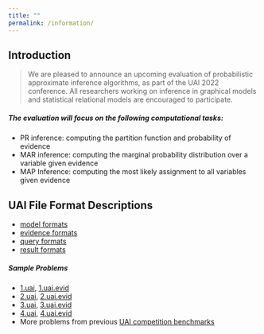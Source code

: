 ```yaml
---
title: ""
permalink: /information/
---
```

## Introduction
> We are pleased to announce an upcoming evaluation of probabilistic approximate inference algorithms, as part of the UAI
2022 conference. 
All researchers working on inference in graphical models and statistical relational models are encouraged to participate.

##### The evaluation will focus on the following computational tasks:
* PR inference: 
computing the partition function and probability of evidence 
* MAR inference: 
computing the marginal probability distribution over a variable given evidence 
* MAP Inference: 
computing the most likely assignment to all variables given evidence 


## UAI File Format Descriptions
* [model formats](http://0.0.0.0:4000/test-page2/model-format/)
* [evidence formats](http://0.0.0.0:4000/test-page2/evidence-format/)
* [query formats](http://0.0.0.0:4000/test-page2/query-format/)
* [result formats](http://0.0.0.0:4000/test-page2/result-format/)



##### Sample Problems
* [1.uai](../assets/problems/1.uai), [1.uai.evid](../assets/problems/1.uai.evid)
* [2.uai](../assets/problems/2.uai), [2.uai.evid](../assets/problems/2.uai.evid)
* [3.uai](../assets/problems/3.uai), [3.uai.evid](../assets/problems/3.uai.evid)
* [4.uai](../assets/problems/4.uai), [4.uai.evid](../assets/problems/4.uai.evid)
* More problems from previous [UAI competition benchmarks](https://github.com/dechterlab/uai-competitions)





